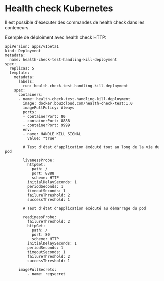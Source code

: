 # Health check Kubernetes

Il est possible d'éxecuter des commandes de health check dans les conteneurs.

Exemple de déploiment avec health check HTTP:

    apiVersion: apps/v1beta1
    kind: Deployment
    metadata:
      name: health-check-test-handling-kill-deployment
    spec:
      replicas: 5
      template:
        metadata:
          labels:
            run: health-check-test-handling-kill-deployment
        spec:
          containers:
          - name: health-check-test-handling-kill-deployment
            image: docker.bbuzcloud.com/health-check-test:1.0
            imagePullPolicy: Always
            ports:
            - containerPort: 80
            - containerPort: 8888
            - containerPort: 9999
            env:
            - name: HANDLE_KILL_SIGNAL
              value: "true"
    
            # Test d'état d'application éxécuté tout au long de la vie du pod
    
            livenessProbe:
              httpGet:
                path: /
                port: 8888
                scheme: HTTP
              initialDelaySeconds: 1
              periodSeconds: 1
              timeoutSeconds: 1
              failureThreshold: 2
              successThreshold: 1
    
            # Test d'état d'application éxécuté au démarrage du pod
    
            readinessProbe:
              failureThreshold: 2
              httpGet:
                path: /
                port: 80
                scheme: HTTP
              initialDelaySeconds: 1
              periodSeconds: 1
              timeoutSeconds: 1
              failureThreshold: 2
              successThreshold: 1
    
          imagePullSecrets:
              - name: regsecret